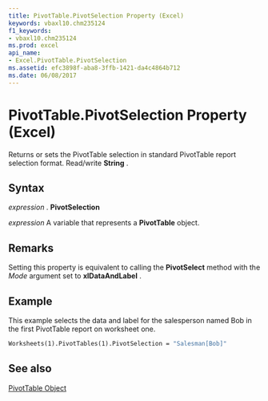 ```yaml
---
title: PivotTable.PivotSelection Property (Excel)
keywords: vbaxl10.chm235124
f1_keywords:
- vbaxl10.chm235124
ms.prod: excel
api_name:
- Excel.PivotTable.PivotSelection
ms.assetid: efc3898f-aba8-3ffb-1421-da4c4864b712
ms.date: 06/08/2017
---
```



# PivotTable.PivotSelection Property (Excel)

Returns or sets the PivotTable selection in standard PivotTable report selection format. Read/write  **String** .


## Syntax

 _expression_ . **PivotSelection**

 _expression_ A variable that represents a **PivotTable** object.


## Remarks

Setting this property is equivalent to calling the  **PivotSelect** method with the _Mode_ argument set to **xlDataAndLabel** .


## Example

This example selects the data and label for the salesperson named Bob in the first PivotTable report on worksheet one.


```vb
Worksheets(1).PivotTables(1).PivotSelection = "Salesman[Bob]"
```


## See also


[PivotTable Object](Excel.PivotTable.md)

